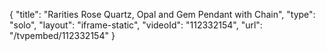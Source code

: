 {
    "title": "Rarities Rose Quartz, Opal and Gem Pendant with Chain",
    "type": "solo",
    "layout": "iframe-static",
    "videoId": "112332154",
    "url": "\/tvpembed\/112332154"
}